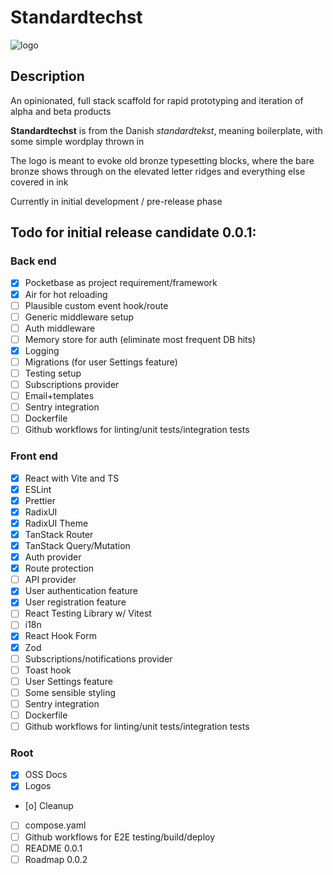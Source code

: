 # Standardtechst
![logo](https://github.com/user-attachments/assets/8c46a448-c22c-4fb0-a17e-52bbd1d46ef5)

## Description
An opinionated, full stack scaffold for rapid prototyping and iteration of alpha and beta products

**Standardtechst** is from the Danish *standardtekst*, meaning boilerplate, with some simple wordplay thrown in

The logo is meant to evoke old bronze typesetting blocks, where the bare bronze shows through on the elevated letter ridges and everything else covered in ink

Currently in initial development / pre-release phase

## Todo for initial release candidate 0.0.1:

### Back end
- [x] Pocketbase as project requirement/framework
- [x] Air for hot reloading
- [ ] Plausible custom event hook/route
- [ ] Generic middleware setup
- [ ] Auth middleware
- [ ] Memory store for auth (eliminate most frequent DB hits)
- [x] Logging
- [ ] Migrations (for user Settings feature)
- [ ] Testing setup
- [ ] Subscriptions provider
- [ ] Email+templates
- [ ] Sentry integration
- [ ] Dockerfile
- [ ] Github workflows for linting/unit tests/integration tests

### Front end
- [x] React with Vite and TS
- [x] ESLint
- [x] Prettier
- [x] RadixUI
- [x] RadixUI Theme 
- [x] TanStack Router
- [x] TanStack Query/Mutation
- [X] Auth provider
- [x] Route protection
- [ ] API provider
- [x] User authentication feature
- [x] User registration feature
- [ ] React Testing Library w/ Vitest
- [ ] i18n
- [x] React Hook Form 
- [x] Zod
- [ ] Subscriptions/notifications provider
- [ ] Toast hook
- [ ] User Settings feature
- [ ] Some sensible styling
- [ ] Sentry integration
- [ ] Dockerfile
- [ ] Github workflows for linting/unit tests/integration tests

### Root
- [x] OSS Docs
- [x] Logos
- [o] Cleanup
- [ ] compose.yaml
- [ ] Github workflows for E2E testing/build/deploy
- [ ] README 0.0.1
- [ ] Roadmap 0.0.2
